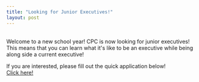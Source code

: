 ```yaml
---
title: "Looking for Junior Executives!"
layout: post
---
```


<div class="col-md-12">
<br>
Welcome to a new school year! CPC is now looking for junior executives! This means that you can learn what it's like to be an executive while being along side a current executive!
<br>
<p>
If you are interested, please fill out the quick application below!
<br>
<a href ="https://goo.gl/forms/42fLJhkXBxJ5ie5f1"> Click here! </a> 
<br>
<p>
</div>
